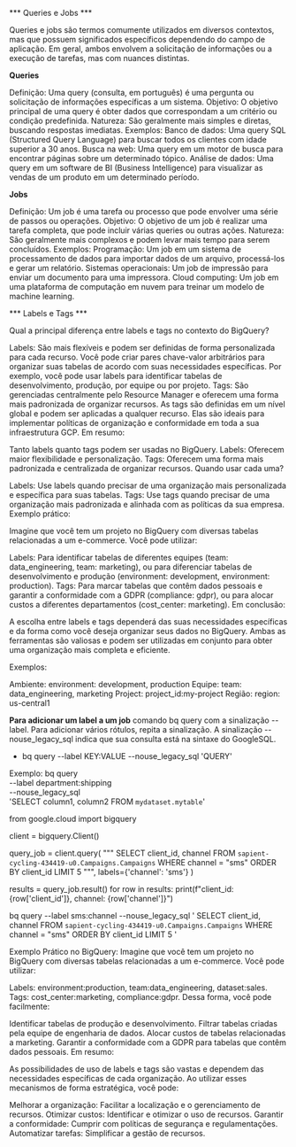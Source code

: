 *** Queries e Jobs ***

Queries e jobs são termos comumente utilizados em diversos contextos, mas que possuem significados específicos dependendo do campo de aplicação. Em geral, ambos envolvem a solicitação de informações ou a execução de tarefas, mas com nuances distintas.

**Queries**

Definição: Uma query (consulta, em português) é uma pergunta ou solicitação de informações específicas a um sistema.
Objetivo: O objetivo principal de uma query é obter dados que correspondam a um critério ou condição predefinida.
Natureza: São geralmente mais simples e diretas, buscando respostas imediatas.
Exemplos:
Banco de dados: Uma query SQL (Structured Query Language) para buscar todos os clientes com idade superior a 30 anos.
Busca na web: Uma query em um motor de busca para encontrar páginas sobre um determinado tópico.
Análise de dados: Uma query em um software de BI (Business Intelligence) para visualizar as vendas de um produto em um determinado período.


**Jobs**

Definição: Um job é uma tarefa ou processo que pode envolver uma série de passos ou operações.
Objetivo: O objetivo de um job é realizar uma tarefa completa, que pode incluir várias queries ou outras ações.
Natureza: São geralmente mais complexos e podem levar mais tempo para serem concluídos.
Exemplos:
Programação: Um job em um sistema de processamento de dados para importar dados de um arquivo, processá-los e gerar um relatório.
Sistemas operacionais: Um job de impressão para enviar um documento para uma impressora.
Cloud computing: Um job em uma plataforma de computação em nuvem para treinar um modelo de machine learning.


*** Labels e Tags ***

Qual a principal diferença entre labels e tags no contexto do BigQuery?

Labels: São mais flexíveis e podem ser definidas de forma personalizada para cada recurso. Você pode criar pares chave-valor arbitrários para organizar suas tabelas de acordo com suas necessidades específicas. Por exemplo, você pode usar labels para identificar tabelas de desenvolvimento, produção, por equipe ou por projeto.
Tags: São gerenciadas centralmente pelo Resource Manager e oferecem uma forma mais padronizada de organizar recursos. As tags são definidas em um nível global e podem ser aplicadas a qualquer recurso. Elas são ideais para implementar políticas de organização e conformidade em toda a sua infraestrutura GCP.
Em resumo:

Tanto labels quanto tags podem ser usadas no BigQuery.
Labels: Oferecem maior flexibilidade e personalização.
Tags: Oferecem uma forma mais padronizada e centralizada de organizar recursos.
Quando usar cada uma?

Labels: Use labels quando precisar de uma organização mais personalizada e específica para suas tabelas.
Tags: Use tags quando precisar de uma organização mais padronizada e alinhada com as políticas da sua empresa.
Exemplo prático:

Imagine que você tem um projeto no BigQuery com diversas tabelas relacionadas a um e-commerce. Você pode utilizar:

Labels: Para identificar tabelas de diferentes equipes (team: data_engineering, team: marketing), ou para diferenciar tabelas de desenvolvimento e produção (environment: development, environment: production).
Tags: Para marcar tabelas que contêm dados pessoais e garantir a conformidade com a GDPR (compliance: gdpr), ou para alocar custos a diferentes departamentos (cost_center: marketing).
Em conclusão:

A escolha entre labels e tags dependerá das suas necessidades específicas e da forma como você deseja organizar seus dados no BigQuery. Ambas as ferramentas são valiosas e podem ser utilizadas em conjunto para obter uma organização mais completa e eficiente.

Exemplos:

Ambiente: environment: development, production
Equipe: team: data_engineering, marketing
Project: project_id:my-project
Região: region: us-central1

**Para adicionar um label a um job**
comando bq query com a sinalização --label. Para adicionar vários rótulos, repita a sinalização. A sinalização --nouse_legacy_sql indica que sua consulta está na sintaxe do GoogleSQL.

- bq query --label KEY:VALUE --nouse_legacy_sql 'QUERY'

Exemplo:
    bq query \
    --label department:shipping \
    --nouse_legacy_sql \
    'SELECT
       column1, column2
     FROM
       `mydataset.mytable`'




from google.cloud import bigquery

client = bigquery.Client()

query_job = client.query(
    """
    SELECT client_id, channel
    FROM `sapient-cycling-434419-u0.Campaigns.Campaigns`
    WHERE channel = "sms"
    ORDER BY client_id
    LIMIT 5
    """,
    labels={'channel': 'sms'}
)

results = query_job.result()
for row in results:
    print(f"client_id: {row['client_id']}, channel: {row['channel']}")



bq query --label sms:channel --nouse_legacy_sql '
SELECT client_id, channel
FROM `sapient-cycling-434419-u0.Campaigns.Campaigns`
WHERE channel = "sms"
ORDER BY client_id
LIMIT 5
'


Exemplo Prático no BigQuery:
Imagine que você tem um projeto no BigQuery com diversas tabelas relacionadas a um e-commerce. Você pode utilizar:

Labels: environment:production, team:data_engineering, dataset:sales.
Tags: cost_center:marketing, compliance:gdpr.
Dessa forma, você pode facilmente:

Identificar tabelas de produção e desenvolvimento.
Filtrar tabelas criadas pela equipe de engenharia de dados.
Alocar custos de tabelas relacionadas a marketing.
Garantir a conformidade com a GDPR para tabelas que contêm dados pessoais.
Em resumo:

As possibilidades de uso de labels e tags são vastas e dependem das necessidades específicas de cada organização. Ao utilizar esses mecanismos de forma estratégica, você pode:

Melhorar a organização: Facilitar a localização e o gerenciamento de recursos.
Otimizar custos: Identificar e otimizar o uso de recursos.
Garantir a conformidade: Cumprir com políticas de segurança e regulamentações.
Automatizar tarefas: Simplificar a gestão de recursos.